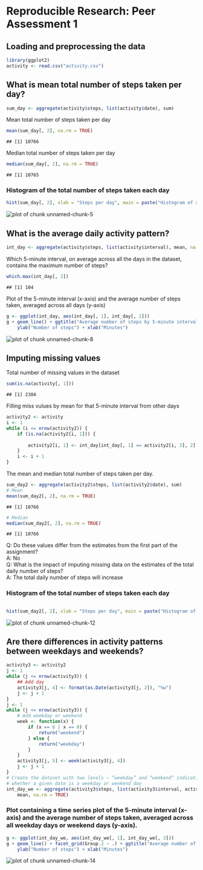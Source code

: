 # Reproducible Research: Peer Assessment 1

## Loading and preprocessing the data

```r
library(ggplot2)
activity <- read.csv("activity.csv")
```


## What is mean total number of steps taken per day?

```r
sum_day <- aggregate(activity$steps, list(activity$date), sum)
```

Mean total number of steps taken per day

```r
mean(sum_day[, 2], na.rm = TRUE)
```

```
## [1] 10766
```

Median total number of steps taken per day

```r
median(sum_day[, 2], na.rm = TRUE)
```

```
## [1] 10765
```

### Histogram of the total number of steps taken each day

```r
hist(sum_day[, 2], xlab = "Steps per day", main = paste("Histogram of steps taken each day"))
```

![plot of chunk unnamed-chunk-5](figure/unnamed-chunk-5.png) 

## What is the average daily activity pattern?

```r
int_day <- aggregate(activity$steps, list(activity$interval), mean, na.rm = TRUE)
```

Which 5-minute interval, on average across all the days in the dataset, contains the maximum number of steps?

```r
which.max(int_day[, 2])
```

```
## [1] 104
```

Plot of the 5-minute interval (x-axis) and the average number of steps taken, averaged across all days (y-axis)

```r
g <- ggplot(int_day, aes(int_day[, 1], int_day[, 2]))
g + geom_line() + ggtitle("Average number of steps by 5-minute interval") + 
    ylab("Number of steps") + xlab("Minutes")
```

![plot of chunk unnamed-chunk-8](figure/unnamed-chunk-8.png) 

## Imputing missing values

Total number of missing values in the dataset

```r
sum(is.na(activity[, 1]))
```

```
## [1] 2304
```

Filling miss vulues by mean for that 5-minute interval from other days

```r
activity2 <- activity
i <- 1
while (i <= nrow(activity2)) {
    if (is.na(activity2[i, 1])) {
        
        activity2[i, 1] <- int_day[int_day[, 1] == activity2[i, 3], 2]
    }
    i <- i + 1
}
```

The mean and median total number of steps taken per day.

```r
sum_day2 <- aggregate(activity2$steps, list(activity2$date), sum)
# Mean
mean(sum_day2[, 2], na.rm = TRUE)
```

```
## [1] 10766
```

```r
# Median
median(sum_day2[, 2], na.rm = TRUE)
```

```
## [1] 10766
```

Q: Do these values differ from the estimates from the first part of the assignment?<br>
A: No<br>
Q: What is the impact of imputing missing data on the estimates of the total daily number of steps?<br>
A: The total daily number of steps will increase<br>

### Histogram of the total number of steps taken each day

```r

hist(sum_day2[, 2], xlab = "Steps per day", main = paste("Histogram of Steps per day after filling miss vulues"))
```

![plot of chunk unnamed-chunk-12](figure/unnamed-chunk-12.png) 


## Are there differences in activity patterns between weekdays and weekends?

```r
activity3 <- activity2
j <- 1
while (j <= nrow(activity3)) {
    ## Add day
    activity3[j, 4] <- format(as.Date(activity3[j, 2]), "%w")
    j <- j + 1
}
j <- 1
while (j <= nrow(activity3)) {
    # Add weekday or weekend
    week <- function(x) {
        if (x == 6 | x == 0) {
            return("weekend")
        } else {
            return("weekday")
        }
    }
    activity3[j, 5] <- week(activity3[j, 4])
    j <- j + 1
}
# Create the dataset with two levels – “weekday” and “weekend” indicating
# whether a given date is a weekday or weekend day
int_day_we <- aggregate(activity3$steps, list(activity3$interval, activity3$V5), 
    mean, na.rm = TRUE)
```

### Plot containing a time series plot of the 5-minute interval (x-axis) and the average number of steps taken, averaged across all weekday days or weekend days (y-axis).

```r
g <- ggplot(int_day_we, aes(int_day_we[, 1], int_day_we[, 3]))
g + geom_line() + facet_grid(Group.2 ~ .) + ggtitle("Average number of steps across all weekday and weekend days") + 
    ylab("Number of steps") + xlab("Minutes")
```

![plot of chunk unnamed-chunk-14](figure/unnamed-chunk-14.png) 


